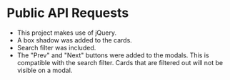 # Public API Requests
  - This project makes use of jQuery.
  - A box shadow was added to the cards.
  - Search filter was included.
  - The "Prev" and "Next" buttons were added to the modals. This is compatible with the search filter. Cards that are filtered out will not be visible on a modal.
